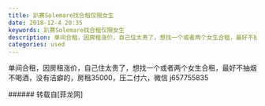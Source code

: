 ```yaml
---
title: 趴赛Solemare找合租仅限女生
date: 2018-12-4 20:35
keywords: 趴赛Solemare找合租仅限女生
description: 单间合租，因房租涨价，自己住太贵了，想找一个或者两个女生合租，最好不抽烟不喝酒，没有洁癖的，房租35000，压二付六，微信 j657755835
categories: used
---
```

<td class="t_f" id="postmessage_2408053">

单间合租，因房租涨价，自己住太贵了，想找一个或者两个女生合租，最好不抽烟不喝酒，没有洁癖的，房租35000，压二付六，微信 j657755835<br/>
</td>
###### 转载自[菲龙网]